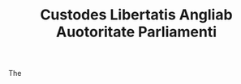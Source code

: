 ---
title: Custodes Libertatis Angliab Auotoritate Parliamenti
letter: C
permalink: "/definitions/bld-custodes-libertatis-angliab-auotoritate-parliamenti.html"
body: The
published_at: '2018-07-07'
source: Black's Law Dictionary 2nd Ed (1910)
layout: post
---